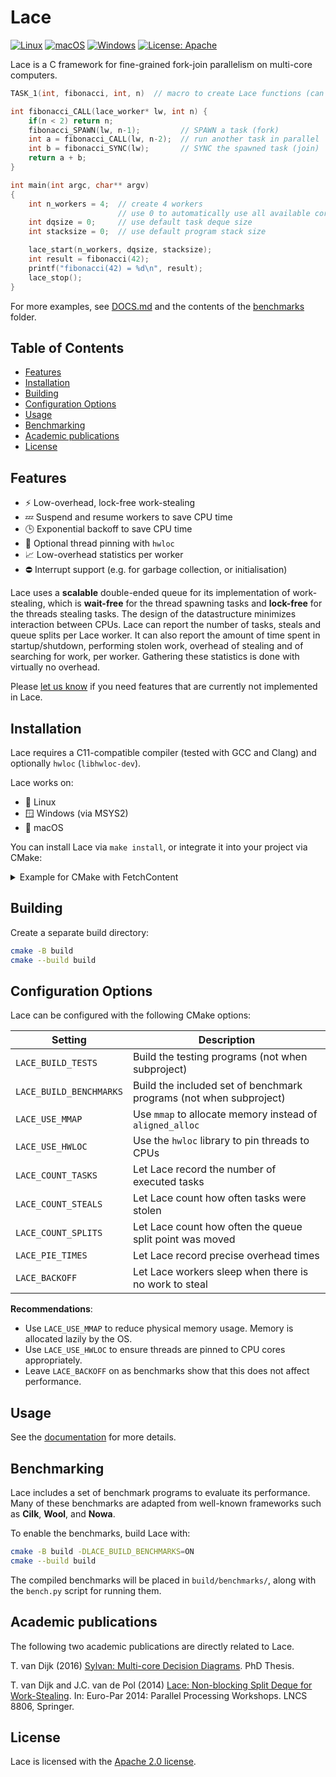 # Lace

[![Linux](https://github.com/trolando/lace/actions/workflows/linux.yml/badge.svg)](https://github.com/trolando/lace/actions/workflows/linux.yml)
[![macOS](https://github.com/trolando/lace/actions/workflows/macos.yml/badge.svg)](https://github.com/trolando/lace/actions/workflows/macos.yml)
[![Windows](https://github.com/trolando/lace/actions/workflows/windows.yml/badge.svg)](https://github.com/trolando/lace/actions/workflows/windows.yml)
[![License: Apache](https://img.shields.io/badge/License-Apache%202.0-blue.svg)](https://opensource.org/licenses/Apache-2.0)

Lace is a C framework for fine-grained fork-join parallelism on multi-core computers.

```c
TASK_1(int, fibonacci, int, n)  // macro to create Lace functions (can be in header file)

int fibonacci_CALL(lace_worker* lw, int n) {
    if(n < 2) return n;
    fibonacci_SPAWN(lw, n-1);         // SPAWN a task (fork)
    int a = fibonacci_CALL(lw, n-2);  // run another task in parallel
    int b = fibonacci_SYNC(lw);       // SYNC the spawned task (join)
    return a + b;
}

int main(int argc, char** argv)
{
    int n_workers = 4;  // create 4 workers
                        // use 0 to automatically use all available cores
    int dqsize = 0;     // use default task deque size
    int stacksize = 0;  // use default program stack size

    lace_start(n_workers, dqsize, stacksize);
    int result = fibonacci(42);
    printf("fibonacci(42) = %d\n", result);
    lace_stop();
}
```

For more examples, see [DOCS.md](./DOCS.md) and the contents of the [benchmarks](./benchmarks/) folder.

## Table of Contents

- [Features](#features)
- [Installation](#installation)
- [Building](#building)
- [Configuration Options](#configuration-options)
- [Usage](#usage)
- [Benchmarking](#benchmarking)
- [Academic publications](#academic-publications)
- [License](#license)

## Features

- ⚡ Low-overhead, lock-free work-stealing
- 💤 Suspend and resume workers to save CPU time
- 🕒 Exponential backoff to save CPU time
- 📌 Optional thread pinning with `hwloc`
- 📈 Low-overhead statistics per worker
- ⛔ Interrupt support (e.g. for garbage collection, or initialisation)

Lace uses a **scalable** double-ended queue for its implementation of work-stealing, which is **wait-free** for the thread spawning tasks and **lock-free** for the threads stealing tasks. The design of the datastructure minimizes interaction between CPUs.
Lace can report the number of tasks, steals and queue splits per Lace worker. It can also report the amount of time spent in startup/shutdown, performing stolen work, overhead of stealing and of searching for work, per worker. Gathering these statistics is done with virtually no overhead.

Please [let us know](https://github.com/trolando/lace/issues) if you need features that are currently not implemented in Lace.

## Installation

Lace requires a C11-compatible compiler (tested with GCC and Clang) and optionally `hwloc` (`libhwloc-dev`).

Lace works on:
- 🐧 Linux
- 🪟 Windows (via MSYS2)
- 🍎 macOS

You can install Lace via `make install`, or integrate it into your project via CMake:

<details>
  <summary>Example for CMake with FetchContent</summary>

```cmake
if(NOT TARGET lace)
  find_package(lace QUIET)
  if(NOT lace_FOUND)
    include(FetchContent)
    FetchContent_Declare(
        lace
        GIT_REPOSITORY https://github.com/trolando/lace.git
        GIT_TAG        v2.0.0
    )
    FetchContent_MakeAvailable(lace)
  endif()
endif()
```

This example first tests if Lace is already a target in the project, for example
when included as a submodule.  Otherwise it tries to find an installed version,
or fetch it from GitHub.
</details>

## Building

Create a separate build directory:
```bash
cmake -B build
cmake --build build
```

## Configuration Options

Lace can be configured with the following CMake options:

Setting | Description
--------|------------
`LACE_BUILD_TESTS` | Build the testing programs (not when subproject)
`LACE_BUILD_BENCHMARKS` | Build the included set of benchmark programs (not when subproject)
`LACE_USE_MMAP` | Use `mmap` to allocate memory instead of `aligned_alloc`
`LACE_USE_HWLOC` | Use the `hwloc` library to pin threads to CPUs
`LACE_COUNT_TASKS` | Let Lace record the number of executed tasks
`LACE_COUNT_STEALS` | Let Lace count how often tasks were stolen
`LACE_COUNT_SPLITS` | Let Lace count how often the queue split point was moved
`LACE_PIE_TIMES` | Let Lace record precise overhead times
`LACE_BACKOFF` | Let Lace workers sleep when there is no work to steal

**Recommendations**:

- Use `LACE_USE_MMAP` to reduce physical memory usage. Memory is allocated 
  lazily by the OS.
- Use `LACE_USE_HWLOC` to ensure threads are pinned to CPU cores appropriately.
- Leave `LACE_BACKOFF` on as benchmarks show that this does not affect
  performance.

## Usage

See the [documentation](DOCS.md) for more details.

## Benchmarking

Lace includes a set of benchmark programs to evaluate its performance. Many of
these benchmarks are adapted from well-known frameworks such as **Cilk**,
**Wool**, and **Nowa**.

To enable the benchmarks, build Lace with:

```bash
cmake -B build -DLACE_BUILD_BENCHMARKS=ON
cmake --build build
```

The compiled benchmarks will be placed in `build/benchmarks/`, along with the
`bench.py` script for running them.

## Academic publications

The following two academic publications are directly related to Lace.

T. van Dijk (2016) [Sylvan: Multi-core Decision Diagrams](http://dx.doi.org/10.3990/1.9789036541602). PhD Thesis.

T. van Dijk and J.C. van de Pol (2014) [Lace: Non-blocking Split Deque for Work-Stealing](http://dx.doi.org/10.1007/978-3-319-14313-2_18). In: Euro-Par 2014: Parallel Processing Workshops. LNCS 8806, Springer.

## License

Lace is licensed with the [Apache 2.0 license](https://opensource.org/licenses/Apache-2.0). 

